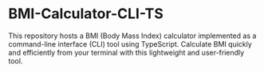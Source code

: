 # BMI-Calculator-CLI-TS
This repository hosts a BMI (Body Mass Index) calculator implemented as a command-line interface (CLI) tool using TypeScript. Calculate BMI quickly and efficiently from your terminal with this lightweight and user-friendly tool.
